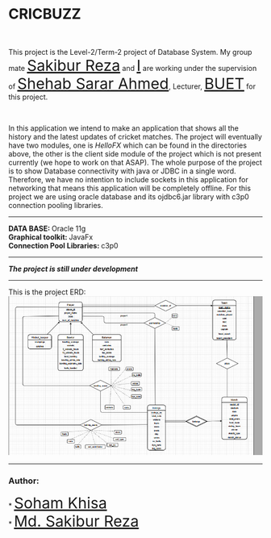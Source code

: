 <h1> CRICBUZZ </h1> <br>
<p>
This project is the Level-2/Term-2 project of Database
System. My group mate <a href="https://github.com/SakiburReza" style="font-size: 30px">Sakibur Reza</a> and <a href="https://github.com/Soham-Khisa" style="font-size: 30px">I</a> are working under the supervision of
<a href="https://cse.buet.ac.bd/faculty/facdetail.php?id=shehab" style="font-size: 30px">Shehab Sarar Ahmed</a>, Lecturer, <a href="https://www.buet.ac.bd/web/" style="font-size: 30px">BUET</a> for this project.
</p>
<br>
<p>
In this application we intend to make an
application that shows all the history
and the latest updates of cricket matches.
The project will eventually have two modules, one
is <em>HelloFX</em> which can be found in the directories above,
the other is the client side module of the project which
is not present currently (we hope to work on that ASAP).
The whole purpose of the project is to show Database
connectivity with java or JDBC in a single word. Therefore,
we have no intention to include sockets in this application
for networking that means this application will be completely
offline. For this project we are using oracle database and
its ojdbc6.jar library with c3p0 connection
pooling libraries.

<hr>
<strong> DATA BASE: </strong> Oracle 11g<br>
<strong> Graphical toolkit: </strong> JavaFx <br>
<strong> Connection Pool Libraries: </strong> c3p0 <br>
<hr>
<strong> <em> The project is still under development </em> </strong>
<hr>

<p>
This is the project ERD: <br>
<img src = "Project ERD.png">
</p>
<hr>

<h3><strong>Author:</strong></h3>
* <a href="https://github.com/Soham-Khisa" style="font-size: 30px">Soham Khisa</a><br>
* <a href="https://github.com/SakiburReza" style="font-size: 30px">Md. Sakibur Reza</a><br>
